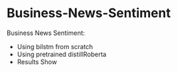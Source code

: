 # Business-News-Sentiment
Business News Sentiment:
- Using bilstm from scratch 
- Using pretrained distillRoberta
- Results Show
